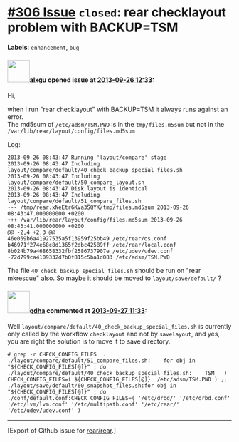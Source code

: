 [\#306 Issue](https://github.com/rear/rear/issues/306) `closed`: rear checklayout problem with BACKUP=TSM
=========================================================================================================

**Labels**: `enhancement`, `bug`

#### <img src="https://avatars.githubusercontent.com/u/5547258?v=4" width="50">[alxgu](https://github.com/alxgu) opened issue at [2013-09-26 12:33](https://github.com/rear/rear/issues/306):

Hi,

when I run "rear checklayout" with BACKUP=TSM it always runs against an
error.  
The md5sum of `/etc/adsm/TSM.PWD` is in the `tmp/files.m5sum` but not in
the `/var/lib/rear/layout/config/files.md5sum`

Log:

    2013-09-26 08:43:47 Running 'layout/compare' stage
    2013-09-26 08:43:47 Including layout/compare/default/40_check_backup_special_files.sh
    2013-09-26 08:43:47 Including layout/compare/default/50_compare_layout.sh
    2013-09-26 08:43:47 Disk layout is identical.
    2013-09-26 08:43:47 Including layout/compare/default/51_compare_files.sh
    --- /tmp/rear.xNeEtr6Kva3SQYK/tmp/files.md5sum 2013-09-26 08:43:47.000000000 +0200
    +++ /var/lib/rear/layout/config/files.md5sum 2013-09-26 08:43:41.000000000 +0200
    @@ -2,4 +2,3 @@
    46e059b6a41927535a5f13959f25bb49 /etc/rear/os.conf
    b46971f274e68c8d1365f2dbc42589ff /etc/rear/local.conf
    8b024b79a468658332fbf2586737907e /etc/udev/udev.conf
    -72d799ca4109332d7b0f815c5ba1d083 /etc/adsm/TSM.PWD

The file `40_check_backup_special_files.sh` should be run on "rear
mkrescue" also. So maybe it should be moved to `layout/save/default/` ?

#### <img src="https://avatars.githubusercontent.com/u/888633?u=cdaeb31efcc0048d3619651aa18dd4b76e636b21&v=4" width="50">[gdha](https://github.com/gdha) commented at [2013-09-27 11:33](https://github.com/rear/rear/issues/306#issuecomment-25238902):

Well `layout/compare/default/40_check_backup_special_files.sh` is
currently only called by the workflow `checklayout` and not by
`savelayout`, and yes, you are right the solution is to move it to save
directory.

    # grep -r CHECK_CONFIG_FILES  .
    ./layout/compare/default/51_compare_files.sh:    for obj in "${CHECK_CONFIG_FILES[@]}" ; do
    ./layout/compare/default/40_check_backup_special_files.sh:    TSM   ) CHECK_CONFIG_FILES=( ${CHECK_CONFIG_FILES[@]}  /etc/adsm/TSM.PWD ) ;;
    ./layout/save/default/60_snapshot_files.sh:for obj in "${CHECK_CONFIG_FILES[@]}" ; do
    ./conf/default.conf:CHECK_CONFIG_FILES=( '/etc/drbd/' '/etc/drbd.conf' '/etc/lvm/lvm.conf' '/etc/multipath.conf' '/etc/rear/' '/etc/udev/udev.conf' )

------------------------------------------------------------------------

\[Export of Github issue for
[rear/rear](https://github.com/rear/rear).\]
